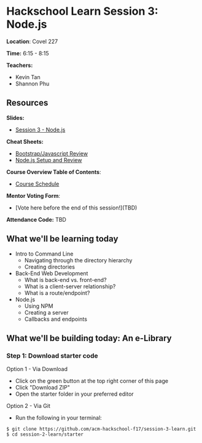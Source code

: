 # Hackschool Learn Session 3: Node.js

**Location**: Covel 227

**Time:** 6:15 - 8:15

**Teachers:**

- Kevin Tan
- Shannon Phu

## Resources

**Slides:**

- [Session 3 - Node.js](https://docs.google.com/a/g.ucla.edu/presentation/d/1FSnDzv5pqx_z3kASIP1T6GiKT-IQxnfAYim4jhZUer4/edit?usp=sharing)

**Cheat Sheets:**

* [Bootstrap/Javascript Review](https://github.com/acm-hackschool-f17/Resources/blob/master/Learn-Session-2-README.md)
* [Node.js Setup and Review](https://github.com/acm-hackschool-f17/Resources/blob/master/nodejs-README.md)

**Course Overview Table of Contents**:

- [Course Schedule](https://github.com/acm-hackschool-f17/Resources/blob/master/README.md#basic-curriculum)

**Mentor Voting Form**:

- [Vote here before the end of this session!]\(TBD)

**Attendance Code:** TBD

## What we'll be learning today

- Intro to Command Line
  - Navigating through the directory hierarchy
  - Creating directories
- Back-End Web Development
  - What is back-end vs. front-end?
  - What is a client-server relationship?
  - What is a route/endpoint?
- Node.js
  - Using NPM
  - Creating a server
  - Callbacks and endpoints

## What we'll be building today: An e-Library

### Step 1: Download starter code

Option 1 - Via Download

- Click on the green button at the top right corner of this page
- Click "Download ZIP"
- Open the starter folder in your preferred editor

Option 2 - Via Git

- Run the following in your terminal:

```
$ git clone https://github.com/acm-hackschool-f17/session-3-learn.git
$ cd session-2-learn/starter
```

